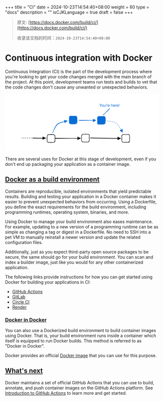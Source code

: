 +++
title = "CI"
date = 2024-10-23T14:54:40+08:00
weight = 60
type = "docs"
description = ""
isCJKLanguage = true
draft = false
+++

> 原文: [https://docs.docker.com/build/ci/](https://docs.docker.com/build/ci/)
>
> 收录该文档的时间：`2024-10-23T14:54:40+08:00`

# Continuous integration with Docker

Continuous Integration (CI) is the part of the development process where you're looking to get your code changes merged with the main branch of the project. At this point, development teams run tests and builds to vet that the code changes don't cause any unwanted or unexpected behaviors.

![Git branches about to get merged](_index_img/continuous-integration.svg+xml)

There are several uses for Docker at this stage of development, even if you don't end up packaging your application as a container image.

## [Docker as a build environment](https://docs.docker.com/build/ci/#docker-as-a-build-environment)

Containers are reproducible, isolated environments that yield predictable results. Building and testing your application in a Docker container makes it easier to prevent unexpected behaviors from occurring. Using a Dockerfile, you define the exact requirements for the build environment, including programming runtimes, operating system, binaries, and more.

Using Docker to manage your build environment also eases maintenance. For example, updating to a new version of a programming runtime can be as simple as changing a tag or digest in a Dockerfile. No need to SSH into a pet VM to manually reinstall a newer version and update the related configuration files.

Additionally, just as you expect third-party open source packages to be secure, the same should go for your build environment. You can scan and index a builder image, just like you would for any other containerized application.

The following links provide instructions for how you can get started using Docker for building your applications in CI:

- [GitHub Actions](https://docs.github.com/en/actions/creating-actions/creating-a-docker-container-action)
- [GitLab](https://docs.gitlab.com/runner/executors/docker.html)
- [Circle CI](https://circleci.com/docs/using-docker/)
- [Render](https://render.com/docs/docker)

### [Docker in Docker](https://docs.docker.com/build/ci/#docker-in-docker)

You can also use a Dockerized build environment to build container images using Docker. That is, your build environment runs inside a container which itself is equipped to run Docker builds. This method is referred to as "Docker in Docker".

Docker provides an official [Docker image](https://hub.docker.com/_/docker) that you can use for this purpose.

## [What's next](https://docs.docker.com/build/ci/#whats-next)

Docker maintains a set of official GitHub Actions that you can use to build, annotate, and push container images on the GitHub Actions platform. See [Introduction to GitHub Actions](https://docs.docker.com/build/ci/github-actions/) to learn more and get started.
